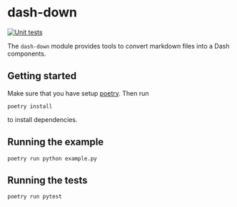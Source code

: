 # dash-down

[![Unit tests](https://github.com/emilhe/dash-down/actions/workflows/python-test.yml/badge.svg)](https://github.com/emilhe/dash-down/actions/workflows/python-test.yml)

The `dash-down` module provides tools to convert markdown files into a Dash components.

## Getting started

Make sure that you have setup [poetry](https://python-poetry.org/). Then run

    poetry install

to install dependencies.

## Running the example

    poetry run python example.py

## Running the tests

    poetry run pytest
